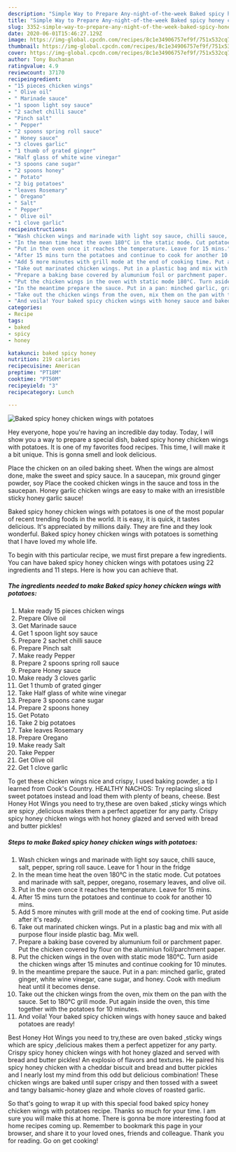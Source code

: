 ```yaml
---
description: "Simple Way to Prepare Any-night-of-the-week Baked spicy honey chicken wings with potatoes"
title: "Simple Way to Prepare Any-night-of-the-week Baked spicy honey chicken wings with potatoes"
slug: 3352-simple-way-to-prepare-any-night-of-the-week-baked-spicy-honey-chicken-wings-with-potatoes
date: 2020-06-01T15:46:27.129Z
image: https://img-global.cpcdn.com/recipes/8c1e34906757ef9f/751x532cq70/baked-spicy-honey-chicken-wings-with-potatoes-recipe-main-photo.jpg
thumbnail: https://img-global.cpcdn.com/recipes/8c1e34906757ef9f/751x532cq70/baked-spicy-honey-chicken-wings-with-potatoes-recipe-main-photo.jpg
cover: https://img-global.cpcdn.com/recipes/8c1e34906757ef9f/751x532cq70/baked-spicy-honey-chicken-wings-with-potatoes-recipe-main-photo.jpg
author: Tony Buchanan
ratingvalue: 4.9
reviewcount: 37170
recipeingredient:
- "15 pieces chicken wings"
- " Olive oil"
- " Marinade sauce"
- "1 spoon light soy sauce"
- "2 sachet chilli sauce"
- "Pinch salt"
- " Pepper"
- "2 spoons spring roll sauce"
- " Honey sauce"
- "3 cloves garlic"
- "1 thumb of grated ginger"
- "Half glass of white wine vinegar"
- "3 spoons cane sugar"
- "2 spoons honey"
- " Potato"
- "2 big potatoes"
- "leaves Rosemary"
- " Oregano"
- " Salt"
- " Pepper"
- " Olive oil"
- "1 clove garlic"
recipeinstructions:
- "Wash chicken wings and marinade with light soy sauce, chilli sauce, salt, pepper, spring roll sauce. Leave for 1 hour in the fridge"
- "In the mean time heat the oven 180°C in the static mode. Cut potatoes and marinade with salt, pepper, oregano, rosemary leaves, and olive oil."
- "Put in the oven once it reaches the temperature. Leave for 15 mins."
- "After 15 mins turn the potatoes and continue to cook for another 10 mins."
- "Add 5 more minutes with grill mode at the end of cooking time. Put aside after it&#39;s ready."
- "Take out marinated chicken wings. Put in a plastic bag and mix with all purpose flour inside plastic bag. Mix well."
- "Prepare a baking base covered by alumunium foil or parchment paper. Put the chicken covered by flour on the aluminiun foil/parchment paper."
- "Put the chicken wings in the oven with static mode 180°C. Turn aside the chicken wings after 15 minutes and continue cooking for 10 minutes."
- "In the meantime prepare the sauce. Put in a pan: minched garlic, grated ginger, white wine vinegar, cane sugar, and honey. Cook with medium heat until it becomes dense."
- "Take out the chicken wings from the oven, mix them on the pan with the sauce. Set to 180°C grill mode. Put again inside the oven, this time together with the potatoes for 10 minutes."
- "And voila! Your baked spicy chicken wings with honey sauce and baked potatoes are ready!"
categories:
- Recipe
tags:
- baked
- spicy
- honey

katakunci: baked spicy honey 
nutrition: 219 calories
recipecuisine: American
preptime: "PT18M"
cooktime: "PT50M"
recipeyield: "3"
recipecategory: Lunch

---
```



![Baked spicy honey chicken wings with potatoes](https://img-global.cpcdn.com/recipes/8c1e34906757ef9f/751x532cq70/baked-spicy-honey-chicken-wings-with-potatoes-recipe-main-photo.jpg)

Hey everyone, hope you're having an incredible day today. Today, I will show you a way to prepare a special dish, baked spicy honey chicken wings with potatoes. It is one of my favorites food recipes. This time, I will make it a bit unique. This is gonna smell and look delicious.

Place the chicken on an oiled baking sheet. When the wings are almost done, make the sweet and spicy sauce. In a saucepan, mix ground ginger powder, soy Place the cooked chicken wings in the sauce and toss in the saucepan. Honey garlic chicken wings are easy to make with an irresistible sticky honey garlic sauce!

Baked spicy honey chicken wings with potatoes is one of the most popular of recent trending foods in the world. It is easy, it is quick, it tastes delicious. It's appreciated by millions daily. They are fine and they look wonderful. Baked spicy honey chicken wings with potatoes is something that I have loved my whole life.


To begin with this particular recipe, we must first prepare a few ingredients. You can have baked spicy honey chicken wings with potatoes using 22 ingredients and 11 steps. Here is how you can achieve that.

<!--inarticleads1-->

##### The ingredients needed to make Baked spicy honey chicken wings with potatoes:

1. Make ready 15 pieces chicken wings
1. Prepare  Olive oil
1. Get  Marinade sauce
1. Get 1 spoon light soy sauce
1. Prepare 2 sachet chilli sauce
1. Prepare Pinch salt
1. Make ready  Pepper
1. Prepare 2 spoons spring roll sauce
1. Prepare  Honey sauce
1. Make ready 3 cloves garlic
1. Get 1 thumb of grated ginger
1. Take Half glass of white wine vinegar
1. Prepare 3 spoons cane sugar
1. Prepare 2 spoons honey
1. Get  Potato
1. Take 2 big potatoes
1. Take leaves Rosemary
1. Prepare  Oregano
1. Make ready  Salt
1. Take  Pepper
1. Get  Olive oil
1. Get 1 clove garlic


To get these chicken wings nice and crispy, I used baking powder, a tip I learned from Cook&#39;s Country. HEALTHY NACHOS: Try replacing sliced sweet potatoes instead and load them with plenty of beans, cheese. Best Honey Hot Wings you need to try,these are oven baked ,sticky wings which are spicy ,delicious makes them a perfect appetizer for any party. Crispy spicy honey chicken wings with hot honey glazed and served with bread and butter pickles! 

<!--inarticleads2-->

##### Steps to make Baked spicy honey chicken wings with potatoes:

1. Wash chicken wings and marinade with light soy sauce, chilli sauce, salt, pepper, spring roll sauce. Leave for 1 hour in the fridge
1. In the mean time heat the oven 180°C in the static mode. Cut potatoes and marinade with salt, pepper, oregano, rosemary leaves, and olive oil.
1. Put in the oven once it reaches the temperature. Leave for 15 mins.
1. After 15 mins turn the potatoes and continue to cook for another 10 mins.
1. Add 5 more minutes with grill mode at the end of cooking time. Put aside after it&#39;s ready.
1. Take out marinated chicken wings. Put in a plastic bag and mix with all purpose flour inside plastic bag. Mix well.
1. Prepare a baking base covered by alumunium foil or parchment paper. Put the chicken covered by flour on the aluminiun foil/parchment paper.
1. Put the chicken wings in the oven with static mode 180°C. Turn aside the chicken wings after 15 minutes and continue cooking for 10 minutes.
1. In the meantime prepare the sauce. Put in a pan: minched garlic, grated ginger, white wine vinegar, cane sugar, and honey. Cook with medium heat until it becomes dense.
1. Take out the chicken wings from the oven, mix them on the pan with the sauce. Set to 180°C grill mode. Put again inside the oven, this time together with the potatoes for 10 minutes.
1. And voila! Your baked spicy chicken wings with honey sauce and baked potatoes are ready!


Best Honey Hot Wings you need to try,these are oven baked ,sticky wings which are spicy ,delicious makes them a perfect appetizer for any party. Crispy spicy honey chicken wings with hot honey glazed and served with bread and butter pickles! An explosio of flavors and textures. He paired his spicy honey chicken with a cheddar biscuit and bread and butter pickles and I nearly lost my mind from this odd but delicious combination! These chicken wings are baked until super crispy and then tossed with a sweet and tangy balsamic-honey glaze and whole cloves of roasted garlic. 

So that's going to wrap it up with this special food baked spicy honey chicken wings with potatoes recipe. Thanks so much for your time. I am sure you will make this at home. There is gonna be more interesting food at home recipes coming up. Remember to bookmark this page in your browser, and share it to your loved ones, friends and colleague. Thank you for reading. Go on get cooking!
